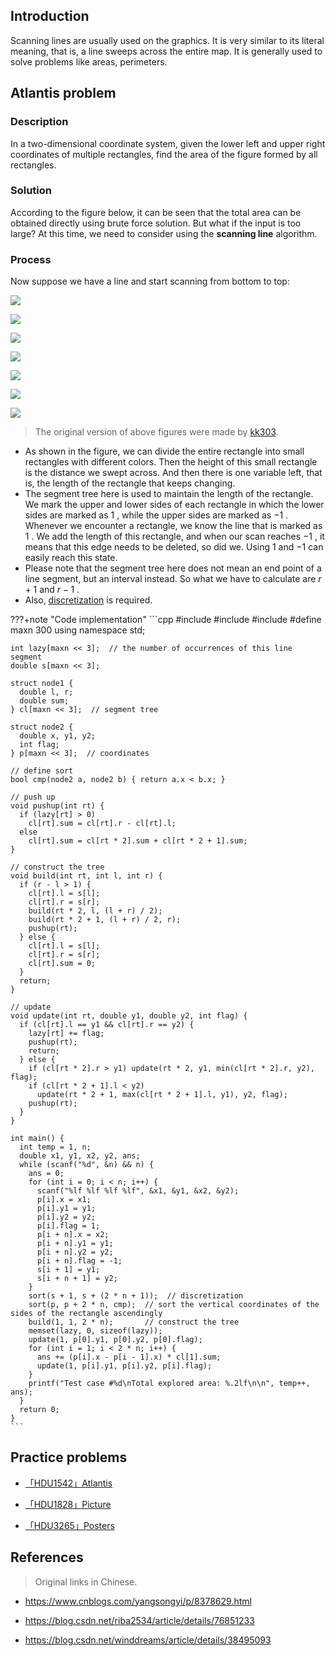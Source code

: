 ## Introduction

Scanning lines are usually used on the graphics. It is very similar to its literal meaning, that is, a line sweeps across the entire map. It is generally used to solve problems like areas, perimeters.

## Atlantis problem

### Description

In a two-dimensional coordinate system, given the lower left and upper right coordinates of multiple rectangles, find the area of the figure formed by all rectangles.

### Solution

According to the figure below, it can be seen that the total area can be obtained directly using brute force solution. But what if the input is too large? At this time, we need to consider using the **scanning line** algorithm.

### Process

Now suppose we have a line and start scanning from bottom to top:

![](./images/scanning-1-en.png)

![](./images/scanning-2-en.png)

![](./images/scanning-3-en.png)

![](./images/scanning-4-en.png)

![](./images/scanning-5-en.png)

![](./images/scanning-6-en.png)

![](./images/scanning-7-en.png)

> The original version of above figures were made by [kk303](https://blog.csdn.net/kk303).

- As shown in the figure, we can divide the entire rectangle into small rectangles with different colors. Then the height of this small rectangle is the distance we swept across. And then there is one variable left, that is, the length of the rectangle that keeps changing.
- The segment tree here is used to maintain the length of the rectangle. We mark the upper and lower sides of each rectangle in which the lower sides are marked as $1$ , while the upper sides are marked as $-1$ . Whenever we encounter a rectangle, we know the line that is marked as $1$ . We add the length of this rectangle, and when our scan reaches $-1$ , it means that this edge needs to be deleted, so did we. Using $1$ and $-1$ can easily reach this state.
- Please note that the segment tree here does not mean an end point of a line segment, but an interval instead. So what we have to calculate are $r+1$ and $r-1$ .
- Also, [discretization](../misc/discrete.md) is required.

???+note "Code implementation"
    ```cpp
    #include <algorithm>
    #include <cstdio>
    #include <cstring>
    #define maxn 300
    using namespace std;
    
    int lazy[maxn << 3];  // the number of occurrences of this line segment
    double s[maxn << 3];
    
    struct node1 {
      double l, r;
      double sum;
    } cl[maxn << 3];  // segment tree
    
    struct node2 {
      double x, y1, y2;
      int flag;
    } p[maxn << 3];  // coordinates
    
    // define sort
    bool cmp(node2 a, node2 b) { return a.x < b.x; }
    
    // push up
    void pushup(int rt) {
      if (lazy[rt] > 0)
        cl[rt].sum = cl[rt].r - cl[rt].l;
      else
        cl[rt].sum = cl[rt * 2].sum + cl[rt * 2 + 1].sum;
    }
    
    // construct the tree
    void build(int rt, int l, int r) {
      if (r - l > 1) {
        cl[rt].l = s[l];
        cl[rt].r = s[r];
        build(rt * 2, l, (l + r) / 2);
        build(rt * 2 + 1, (l + r) / 2, r);
        pushup(rt);
      } else {
        cl[rt].l = s[l];
        cl[rt].r = s[r];
        cl[rt].sum = 0;
      }
      return;
    }
    
    // update
    void update(int rt, double y1, double y2, int flag) {
      if (cl[rt].l == y1 && cl[rt].r == y2) {
        lazy[rt] += flag;
        pushup(rt);
        return;
      } else {
        if (cl[rt * 2].r > y1) update(rt * 2, y1, min(cl[rt * 2].r, y2), flag);
        if (cl[rt * 2 + 1].l < y2)
          update(rt * 2 + 1, max(cl[rt * 2 + 1].l, y1), y2, flag);
        pushup(rt);
      }
    }
    
    int main() {
      int temp = 1, n;
      double x1, y1, x2, y2, ans;
      while (scanf("%d", &n) && n) {
        ans = 0;
        for (int i = 0; i < n; i++) {
          scanf("%lf %lf %lf %lf", &x1, &y1, &x2, &y2);
          p[i].x = x1;
          p[i].y1 = y1;
          p[i].y2 = y2;
          p[i].flag = 1;
          p[i + n].x = x2;
          p[i + n].y1 = y1;
          p[i + n].y2 = y2;
          p[i + n].flag = -1;
          s[i + 1] = y1;
          s[i + n + 1] = y2;
        }
        sort(s + 1, s + (2 * n + 1));  // discretization
        sort(p, p + 2 * n, cmp);  // sort the vertical coordinates of the sides of the rectangle ascendingly
        build(1, 1, 2 * n);       // construct the tree
        memset(lazy, 0, sizeof(lazy));
        update(1, p[0].y1, p[0].y2, p[0].flag);
        for (int i = 1; i < 2 * n; i++) {
          ans += (p[i].x - p[i - 1].x) * cl[1].sum;
          update(1, p[i].y1, p[i].y2, p[i].flag);
        }
        printf("Test case #%d\nTotal explored area: %.2lf\n\n", temp++, ans);
      }
      return 0;
    }
    ```

## Practice problems

-  [「HDU1542」Atlantis](http://acm.hdu.edu.cn/showproblem.php?pid=1542) 

-  [「HDU1828」Picture](http://acm.hdu.edu.cn/showproblem.php?pid=1828) 

-  [「HDU3265」Posters](http://acm.hdu.edu.cn/showproblem.php?pid=3265)

## References

> Original links in Chinese.

-  <https://www.cnblogs.com/yangsongyi/p/8378629.html> 

-  <https://blog.csdn.net/riba2534/article/details/76851233> 

-  <https://blog.csdn.net/winddreams/article/details/38495093>
